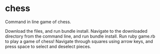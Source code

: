 # chess

Command in line game of chess. 

Download the files, and run bundle install.
Navigate to the downloaded directory from the command line, and run bundle install.
Run ruby game.rb to play a game of chess!
Navigate through squares using arrow keys, and press space to select and deselect pieces.
